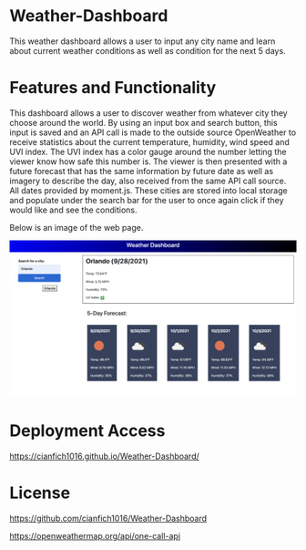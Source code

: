 # Weather-Dashboard

This weather dashboard allows a user to input any city name and learn about current weather conditions as well as condition for the next 5 days.

# Features and Functionality

This dashboard allows a user to discover weather from whatever city they choose around the world. By using an input box and search button, this input is saved and an API call is made to the outside source OpenWeather to receive statistics about the current temperature, humidity, wind speed and UVI index. The UVI index has a color gauge around the number letting the viewer know how safe this number is. The viewer is then presented with a future forecast that has the same information by future date as well as imagery to describe the day, also received from the same API call source. All dates provided by moment.js. These cities are stored into local storage and populate under the search bar for the user to once again click if they would like and see the conditions.

Below is an image of the web page.

![This is an image depicting the features of the web page. An example as the user types in Orlando.](assets/images/Weather-Dashboard.png)

# Deployment Access

https://cianfich1016.github.io/Weather-Dashboard/

# License

https://github.com/cianfich1016/Weather-Dashboard

https://openweathermap.org/api/one-call-api

